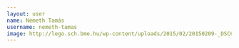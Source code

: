 ```yaml
---
layout: user
name: Németh Tamás
username: nemeth-tamas
image: http://lego.sch.bme.hu/wp-content/uploads/2015/02/20150209-_DSC6562-150x150.jpg
---
```


